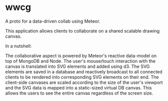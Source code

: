 # wwcg
A proto for a data-driven collab using Meteor.

This application allows clients to collaborate on a shared scalable drawing canvas. 

In a nutshell:

The collaborative aspect is powered by Meteor's reactive data-model on top of MongoDB and Node. 
The user's mouse/touch interaction with the canvas is translated into SVG elements and added using d3. 
The SVG elements are saved in a database and reactively broadcast to all connected clients
to be rendered into corresponding SVG elements on their end. The client-side canvases are 
scaled according to the size of the user's viewport and the SVG data is mapped into a static-sized 
virtual DB canvas. This allows the users to see the entire canvas regardless of the screen size.
